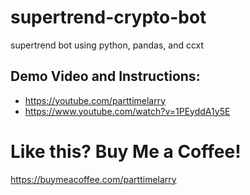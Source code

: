 # supertrend-crypto-bot

supertrend bot using python, pandas, and ccxt

## Demo Video and Instructions:

* https://youtube.com/parttimelarry
* https://www.youtube.com/watch?v=1PEyddA1y5E

# Like this? Buy Me a Coffee!

https://buymeacoffee.com/parttimelarry